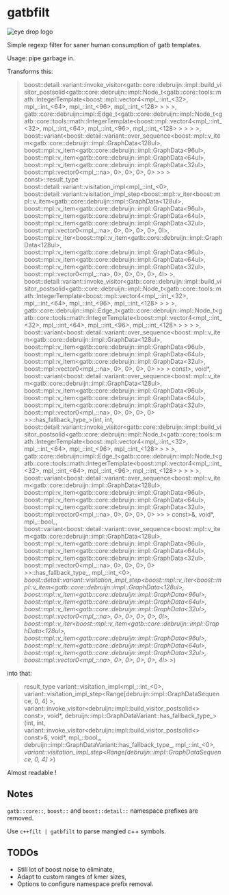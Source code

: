 # gatbfilt
![eye drop logo](https://upload.wikimedia.org/wikipedia/commons/thumb/6/60/%C3%96gondroppar2.jpg/320px-%C3%96gondroppar2.jpg)

Simple regexp filter for saner human consumption of gatb templates.

Usage: pipe garbage in.

Transforms this:
> boost::detail::variant::invoke_visitor<gatb::core::debruijn::impl::build_visitor_postsolid<gatb::core::debruijn::impl::Node_t<gatb::core::tools::math::IntegerTemplate<boost::mpl::vector4<mpl_::int_<32>, mpl_::int_<64>, mpl_::int_<96>, mpl_::int_<128> > > >, gatb::core::debruijn::impl::Edge_t<gatb::core::debruijn::impl::Node_t<gatb::core::tools::math::IntegerTemplate<boost::mpl::vector4<mpl_::int_<32>, mpl_::int_<64>, mpl_::int_<96>, mpl_::int_<128> > > > >, boost::variant<boost::detail::variant::over_sequence<boost::mpl::v_item<gatb::core::debruijn::impl::GraphData<128ul>, boost::mpl::v_item<gatb::core::debruijn::impl::GraphData<96ul>, boost::mpl::v_item<gatb::core::debruijn::impl::GraphData<64ul>, boost::mpl::v_item<gatb::core::debruijn::impl::GraphData<32ul>, boost::mpl::vector0<mpl_::na>, 0>, 0>, 0>, 0> >> > const>::result_type boost::detail::variant::visitation_impl<mpl_::int_<0>, boost::detail::variant::visitation_impl_step<boost::mpl::v_iter<boost::mpl::v_item<gatb::core::debruijn::impl::GraphData<128ul>, boost::mpl::v_item<gatb::core::debruijn::impl::GraphData<96ul>, boost::mpl::v_item<gatb::core::debruijn::impl::GraphData<64ul>, boost::mpl::v_item<gatb::core::debruijn::impl::GraphData<32ul>, boost::mpl::vector0<mpl_::na>, 0>, 0>, 0>, 0>, 0l>, boost::mpl::v_iter<boost::mpl::v_item<gatb::core::debruijn::impl::GraphData<128ul>, boost::mpl::v_item<gatb::core::debruijn::impl::GraphData<96ul>, boost::mpl::v_item<gatb::core::debruijn::impl::GraphData<64ul>, boost::mpl::v_item<gatb::core::debruijn::impl::GraphData<32ul>, boost::mpl::vector0<mpl_::na>, 0>, 0>, 0>, 0>, 4l> >, boost::detail::variant::invoke_visitor<gatb::core::debruijn::impl::build_visitor_postsolid<gatb::core::debruijn::impl::Node_t<gatb::core::tools::math::IntegerTemplate<boost::mpl::vector4<mpl_::int_<32>, mpl_::int_<64>, mpl_::int_<96>, mpl_::int_<128> > > >, gatb::core::debruijn::impl::Edge_t<gatb::core::debruijn::impl::Node_t<gatb::core::tools::math::IntegerTemplate<boost::mpl::vector4<mpl_::int_<32>, mpl_::int_<64>, mpl_::int_<96>, mpl_::int_<128> > > > >, boost::variant<boost::detail::variant::over_sequence<boost::mpl::v_item<gatb::core::debruijn::impl::GraphData<128ul>, boost::mpl::v_item<gatb::core::debruijn::impl::GraphData<96ul>, boost::mpl::v_item<gatb::core::debruijn::impl::GraphData<64ul>, boost::mpl::v_item<gatb::core::debruijn::impl::GraphData<32ul>, boost::mpl::vector0<mpl_::na>, 0>, 0>, 0>, 0> >> > const>, void*, boost::variant<boost::detail::variant::over_sequence<boost::mpl::v_item<gatb::core::debruijn::impl::GraphData<128ul>, boost::mpl::v_item<gatb::core::debruijn::impl::GraphData<96ul>, boost::mpl::v_item<gatb::core::debruijn::impl::GraphData<64ul>, boost::mpl::v_item<gatb::core::debruijn::impl::GraphData<32ul>, boost::mpl::vector0<mpl_::na>, 0>, 0>, 0>, 0> >>::has_fallback_type_>(int, int, boost::detail::variant::invoke_visitor<gatb::core::debruijn::impl::build_visitor_postsolid<gatb::core::debruijn::impl::Node_t<gatb::core::tools::math::IntegerTemplate<boost::mpl::vector4<mpl_::int_<32>, mpl_::int_<64>, mpl_::int_<96>, mpl_::int_<128> > > >, gatb::core::debruijn::impl::Edge_t<gatb::core::debruijn::impl::Node_t<gatb::core::tools::math::IntegerTemplate<boost::mpl::vector4<mpl_::int_<32>, mpl_::int_<64>, mpl_::int_<96>, mpl_::int_<128> > > > >, boost::variant<boost::detail::variant::over_sequence<boost::mpl::v_item<gatb::core::debruijn::impl::GraphData<128ul>, boost::mpl::v_item<gatb::core::debruijn::impl::GraphData<96ul>, boost::mpl::v_item<gatb::core::debruijn::impl::GraphData<64ul>, boost::mpl::v_item<gatb::core::debruijn::impl::GraphData<32ul>, boost::mpl::vector0<mpl_::na>, 0>, 0>, 0>, 0> >> > const>&, void*, mpl_::bool_<false>, boost::variant<boost::detail::variant::over_sequence<boost::mpl::v_item<gatb::core::debruijn::impl::GraphData<128ul>, boost::mpl::v_item<gatb::core::debruijn::impl::GraphData<96ul>, boost::mpl::v_item<gatb::core::debruijn::impl::GraphData<64ul>, boost::mpl::v_item<gatb::core::debruijn::impl::GraphData<32ul>, boost::mpl::vector0<mpl_::na>, 0>, 0>, 0>, 0> >>::has_fallback_type_, mpl_::int_<0>*, boost::detail::variant::visitation_impl_step<boost::mpl::v_iter<boost::mpl::v_item<gatb::core::debruijn::impl::GraphData<128ul>, boost::mpl::v_item<gatb::core::debruijn::impl::GraphData<96ul>, boost::mpl::v_item<gatb::core::debruijn::impl::GraphData<64ul>, boost::mpl::v_item<gatb::core::debruijn::impl::GraphData<32ul>, boost::mpl::vector0<mpl_::na>, 0>, 0>, 0>, 0>, 0l>, boost::mpl::v_iter<boost::mpl::v_item<gatb::core::debruijn::impl::GraphData<128ul>, boost::mpl::v_item<gatb::core::debruijn::impl::GraphData<96ul>, boost::mpl::v_item<gatb::core::debruijn::impl::GraphData<64ul>, boost::mpl::v_item<gatb::core::debruijn::impl::GraphData<32ul>, boost::mpl::vector0<mpl_::na>, 0>, 0>, 0>, 0>, 4l> >*)


into that:
> result_type variant::visitation_impl<mpl_::int_<0>, variant::visitation_impl_step<Range[debruijn::impl::GraphDataSequence, 0, 4] >, variant::invoke_visitor<debruijn::impl::build_visitor_postsolid<> const>, void*, debruijn::impl::GraphDataVariant::has_fallback_type_>(int, int, variant::invoke_visitor<debruijn::impl::build_visitor_postsolid<> const>&, void*, mpl_::bool_<false>, debruijn::impl::GraphDataVariant::has_fallback_type_, mpl_::int_<0>*, variant::visitation_impl_step<Range[debruijn::impl::GraphDataSequence, 0, 4] >*)

Almost readable !

## Notes

`gatb::core::`, `boost::` and `boost::detail::` namespace prefixes are removed.

Use `c++filt | gatbfilt` to parse mangled c++ symbols.

## TODOs

* Still lot of boost noise to eliminate,
* Adapt to custom ranges of kmer sizes,
* Options to configure namespace prefix removal.
